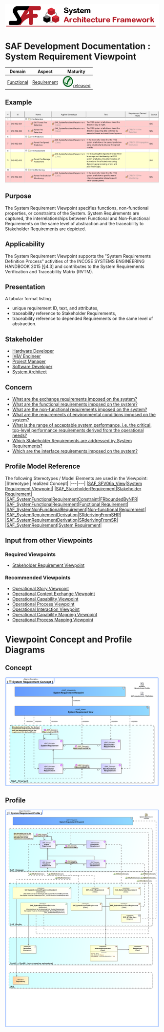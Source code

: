 ![System Architecture Framework](../../diagrams/Banner_SAF.png)
# SAF Development Documentation : System Requirement Viewpoint
|**Domain**|**Aspect**|**Maturity**|
| --- | --- | --- |
|[Functional](../../domains.md#Domain-Functional)|[Requirement](../../aspects.md#Aspect-Requirement)|![Released](../../diagrams/Symbol_confirmed.png )[released](../../using-saf/maturity.md#released)|
## Example
![System-Requirement-Viewpoint-primary-example.svg](../../diagrams/vp-examples/System-Requirement-Viewpoint-primary-example.svg)
## Purpose
The System Requirement Viewpoint specifies functions, non-functional properties, or constraints of the System. System Requirements are captured, the interrelationships between Functional and Non-Functional Requirements on the same level of abstraction and the traceability to Stakeholder Requirements are depicted.
## Applicability
The System Requirement Viewpoint supports the "System Requirements Definition Process" activities of the INCOSE SYSTEMS ENGINEERING HANDBOOK 2015 [§4.3] and contributes to the System Requirements Verification and Traceability Matrix (RVTM).
## Presentation
A tabular format listing
* unique requirement ID, text, and attributes,
* traceability reference to Stakeholder Requirements,
* traceability reference to depended Requirements on the same level of abstraction.

## Stakeholder
* [Hardware Developer](../../stakeholders.md#Hardware-Developer)
* [IV&V Engineer](../../stakeholders.md#IV&V-Engineer)
* [Project Manager](../../stakeholders.md#Project-Manager)
* [Software Developer](../../stakeholders.md#Software-Developer)
* [System Architect](../../stakeholders.md#System-Architect)
## Concern
* [What are the exchange requirements imposed on the system?](../../concerns.md#_2021x_2_8710274_1674576758978_464279_23425)
* [What are the functional requirements imposed on the system?](../../concerns.md#_2021x_2_8710274_1674576758860_195868_23350)
* [What are the non-functional requirements imposed on the system?](../../concerns.md#_2021x_2_8710274_1674576758640_180559_23118)
* [What are the requirements of environmental conditions imposed on the system?](../../concerns.md#_2021x_2_8710274_1674576758798_122991_23285)
* [What is the range of acceptable system performance, i.e. the critical, top-level performance requirements derived from the operational needs?](../../concerns.md#_2021x_2_8710274_1674576759042_480392_23467)
* [Which Stakeholder Requirements are addressed by System Requirements?](../../concerns.md#_2021x_2_8710274_1674576758563_692887_23057)
* [Which are the interface requirements imposed on the system?](../../concerns.md#_2021x_2_8710274_1674576758778_979635_23258)
## Profile Model Reference
The following Stereotypes / Model Elements are used in the Viewpoint:
|Stereotype | realized Concept|
|---|---|
|[SAF_SFV06a_View](../../stereotypes.md#SAF_SFV06a_View)|[System Requirement Viewpoint](../concept/concepts.md#System-Requirement-Viewpoint)|
|[SAF_StakeholderRequirement](../../stereotypes.md#SAF_StakeholderRequirement)|[Stakeholder Requirement](../concept/concepts.md#Stakeholder-Requirement)|
|[SAF_SystemFunctionalRequirementConstraint](../../stereotypes.md#SAF_SystemFunctionalRequirementConstraint)|[FRboundedByNFR](../concept/concepts.md#FRboundedByNFR)|
|[SAF_SystemFunctionalRequirement](../../stereotypes.md#SAF_SystemFunctionalRequirement)|[Functional Requirement](../concept/concepts.md#Functional-Requirement)|
|[SAF_SystemNonFunctionalRequirement](../../stereotypes.md#SAF_SystemNonFunctionalRequirement)|[Non-functional Requirement](../concept/concepts.md#Non-functional-Requirement)|
|[SAF_SystemRequirementDerivation](../../stereotypes.md#SAF_SystemRequirementDerivation)|[SRderivingFromSHR](../concept/concepts.md#SRderivingFromSHR)|
|[SAF_SystemRequirementDerivation](../../stereotypes.md#SAF_SystemRequirementDerivation)|[SRderivingFromSR](../concept/concepts.md#SRderivingFromSR)|
|[SAF_SystemRequirement](../../stereotypes.md#SAF_SystemRequirement)|[System Requirement](../concept/concepts.md#System-Requirement)|
## Input from other Viewpoints
### Required Viewpoints
* [Stakeholder Requirement Viewpoint](Stakeholder-Requirement-Viewpoint.md)
### Recommended Viewpoints
* [Operational Story Viewpoint](Operational-Story-Viewpoint.md)
* [Operational Context Exchange Viewpoint](Operational-Context-Exchange-Viewpoint.md)
* [Operational Capability Viewpoint](Operational-Capability-Viewpoint.md)
* [Operational Process Viewpoint](Operational-Process-Viewpoint.md)
* [Operational Interaction Viewpoint](Operational-Interaction-Viewpoint.md)
* [Operational Capability Mapping Viewpoint](Operational-Capability-Mapping-Viewpoint.md)
* [Operational Process Mapping Viewpoint](Operational-Process-Mapping-Viewpoint.md)
# Viewpoint Concept and Profile Diagrams
## Concept
![System Requirement Concept](diagrams/System-Requirement-Concept.svg)
## Profile
![System Requirement Profile](diagrams/System-Requirement-Profile.svg)

